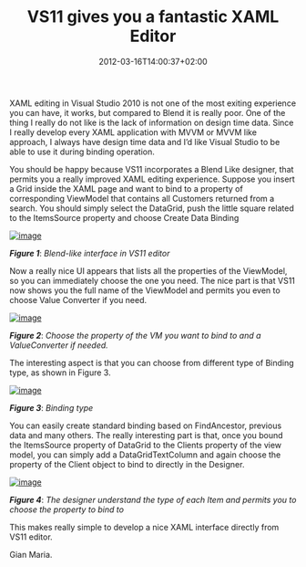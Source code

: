﻿---
title: "VS11 gives you a fantastic XAML Editor"
description: ""
date: 2012-03-16T14:00:37+02:00
draft: false
tags: [VS11,XAML]
categories: [Visual Studio,WPF]
---
XAML editing in Visual Studio 2010 is not one of the most exiting experience you can have, it works, but compared to Blend it is really poor. One of the thing I really do not like is the lack of information on design time data. Since I really develop every XAML application with MVVM or MVVM like approach, I always have design time data and I’d like Visual Studio to be able to use it during binding operation.

You should be happy because VS11 incorporates a Blend Like designer, that permits you a really improved XAML editing experience. Suppose you insert a Grid inside the XAML page and want to bind to a property of corresponding ViewModel that contains all Customers returned from a search. You should simply select the DataGrid, push the little square related to the ItemsSource property and choose Create Data Binding

[![image](https://www.codewrecks.com/blog/wp-content/uploads/2012/03/image_thumb17.png "image")](https://www.codewrecks.com/blog/wp-content/uploads/2012/03/image17.png)

 ***Figure 1***: *Blend-like interface in VS11 editor*

Now a really nice UI appears that lists all the properties of the ViewModel, so you can immediately choose the one you need. The nice part is that VS11 now shows you the full name of the ViewModel and permits you even to choose Value Converter if you need.

[![image](https://www.codewrecks.com/blog/wp-content/uploads/2012/03/image_thumb18.png "image")](https://www.codewrecks.com/blog/wp-content/uploads/2012/03/image18.png)

 ***Figure 2***: *Choose the property of the VM you want to bind to and a ValueConverter if needed.*

The interesting aspect is that you can choose from different type of Binding type, as shown in Figure 3.

[![image](https://www.codewrecks.com/blog/wp-content/uploads/2012/03/image_thumb19.png "image")](https://www.codewrecks.com/blog/wp-content/uploads/2012/03/image19.png)

 ***Figure 3***: *Binding type*

You can easily create standard binding based on FindAncestor, previous data and many others. The really interesting part is that, once you bound the ItemsSource property of DataGrid to the Clients property of the view model, you can simply add a DataGridTextColumn and again choose the property of the Client object to bind to directly in the Designer.

[![image](https://www.codewrecks.com/blog/wp-content/uploads/2012/03/image_thumb20.png "image")](https://www.codewrecks.com/blog/wp-content/uploads/2012/03/image20.png)

 ***Figure 4***: *The designer understand the type of each Item and permits you to choose the property to bind to*

This makes really simple to develop a nice XAML interface directly from VS11 editor.

Gian Maria.
